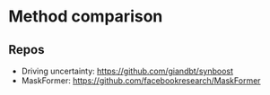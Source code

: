 # Method comparison

## Repos

- Driving uncertainty: https://github.com/giandbt/synboost
- MaskFormer: https://github.com/facebookresearch/MaskFormer

